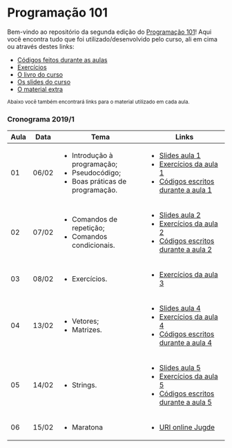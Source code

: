 # Programação 101
Bem-vindo ao repositório da segunda edição do [Programação 101](http://programacao101.com)! Aqui você encontra tudo que foi utilizado/desenvolvido pelo curso, ali em cima ou através destes links:

- [Códigos feitos durante as aulas](./Códigos)
- [Exercícios](./Exercícios)
- [O livro do curso](./Livro)
- [Os slides do curso](./Slides)
- [O material extra](./Material-extra)

<sub>Abaixo você também encontrará links para o material utilizado em cada aula.</sub>

### Cronograma 2019/1


| Aula | Data | Tema | Links |
|------|------|------|-------|
| 01 | 06/02 | <ul><li>Introdução à programação;</li><li>Pseudocódigo;</li><li>Boas práticas de programação.</li></ul> | <ul><li>[Slides aula 1]</li><li>[Exercícios da aula 1]</li><li>[Códigos escritos durante a aula 1]</li></ul>  |
| 02 | 07/02 | <ul><li>Comandos de repetição;</li><li>Comandos condicionais.</li></ul> | <ul><li>[Slides aula 2]</li><li>[Exercícios da aula 2]</li><li>[Códigos escritos durante a aula 2]</li></ul> |
| 03 | 08/02 | <ul><li>Exercícios.</li></ul> |<ul><li>[Exercícios da aula 3]</li></ul> |
| 04 | 13/02 | <ul><li>Vetores;</li><li>Matrizes.</li></ul> |<ul><li>[Slides aula 4]</li><li>[Exercícios da aula 4]</li><li>[Códigos escritos durante a aula 4]</li></ul> |
| 05 | 14/02 | <ul><li>Strings.</li></ul> |<ul><li>[Slides aula 5]</li><li>[Exercícios da aula 5]</li><li>[Códigos escritos durante a aula 5]</li></ul> |
| 06 | 15/02 | <ul><li>Maratona</li></ul> |<ul><li>[URI online Jugde](https://www.urionlinejudge.com.br/judge/en/login)</li></ul>|

[Livro do curso]:./Livro/Introdu%C3%A7%C3%A3o%20%C3%A0%20Programa%C3%A7%C3%A3o.pdf
[Material Extra]:./Material-extra
[Slides aula 1]:./Slides/aula1
[Exercícios da aula 1]:./Exercícios/aula1
[Códigos escritos durante a aula 1]:./Códigos/aula1
[Slides aula 2]:./Slides/aula2
[Exercícios da aula 2]:./Exercícios/aula2
[Códigos escritos durante a aula 2]:./Códigos/aula2
[Exercícios da aula 3]:./Exercícios/aula3
[Slides aula 4]:./Slides/aula4
[Exercícios da aula 4]:./Exercícios/aula4
[Códigos escritos durante a aula 4]:./Códigos/aula4
[Slides aula 5]:./Slides/aula5
[Exercícios da aula 5]:./Exercícios/aula5
[Códigos escritos durante a aula 5]:./Códigos/aula5
